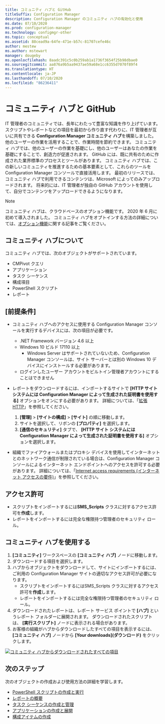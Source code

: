 ```yaml
---
title: コミュニティ ハブと GitHub
titleSuffix: Configuration Manager
description: Configuration Manager のコミュニティ ハブの有効化と使用
ms.date: 07/10/2020
ms.prod: configuration-manager
ms.technology: configmgr-other
ms.topic: conceptual
ms.assetid: 88cead9a-64fe-471e-b57c-81707cefe46c
author: mestew
ms.author: mstewart
manager: dougeby
ms.openlocfilehash: 8aadc391c5c0b259ab1a1736f3654f25b98dbae0
ms.sourcegitcommit: aa876a9b5aa9437ae59a68e1cc6355d7070f89f4
ms.translationtype: HT
ms.contentlocale: ja-JP
ms.lasthandoff: 07/10/2020
ms.locfileid: "86236411"
---
```

# <a name="community-hub-and-github"></a>コミュニティ ハブと GitHub
<!--3555935, 3555936-->

IT 管理者のコミュニティでは、長年にわたって豊富な知識を作り上げています。 スクリプトやレポートなどの項目を最初から作り直す代わりに、IT 管理者が互いに共有できる **Configuration Manager コミュニティ ハブ**を構築しました。 他のユーザーの作業を活用することで、作業時間を節約できます。 コミュニティ ハブでは、他のユーザーの作業を基礎にし、他のユーザーはあなたの作業を基礎にすることで、創造力が促進されます。 GitHub には、既に共有のために作成された業界標準のプロセスとツールがあります。 コミュニティ ハブでは、この新しいコミュニティを推進するための基本要素として、これらのツールを Configuration Manager コンソールで直接活用します。 最初のリリースでは、コミュニティ ハブで利用できるコンテンツは、Microsoft によってのみアップロードされます。 将来的には、IT 管理者が独自の GitHub アカウントを使用して、自分でコンテンツをアップロードできるようになります。

> [!Note]  
> コミュニティ ハブは、クラウドベースのオプション機能です。 2020 年 6 月に初めて導入されました。 コミュニティ ハブをオプトインする方法の詳細については、[オプション機能](install-in-console-updates.md#bkmk_options)に関する記事をご覧ください。

## <a name="about-community-hub"></a>コミュニティ ハブについて

コミュニティ ハブでは、次のオブジェクトがサポートされています。

- CMPivot クエリ
- アプリケーション
- タスク シーケンス
- 構成項目
- PowerShell スクリプト
- レポート

## <a name="prerequisites"></a>[前提条件]

- コミュニティ ハブへのアクセスに使用する Configuration Manager コンソールを実行するデバイスには、次の項目が必要です。
   - .NET Framework バージョン 4.6 以上
   - Windows 10 ビルド 17110 以上
      - Windows Server はサポートされていないため、Configuration Manager コンソールは、サイト サーバーとは別の Windows 10 デバイスにインストールする必要があります。
   - ログインしたユーザー アカウントをビルトイン管理者アカウントにすることはできません

- レポートをダウンロードするには、インポートするサイトで **[HTTP サイト システムには Configuration Manager によって生成された証明書を使用する]** オプションをオンにする必要があります。 詳細については、「[拡張 HTTP](/sccm/core/plan-design/hierarchy/enhanced-http)」を参照してください。
   1. **[管理]**  >  **[サイトの構成]**  >  **[サイト]** の順に移動します。
   1. サイトを選択して、リボンの **[プロパティ]** を選択します。
   1. **[通信のセキュリティ]** タブで、 **[HTTP サイト システムには Configuration Manager によって生成された証明書を使用する]** オプションを選択します。

- 組織でファイアウォールまたはプロキシ デバイスを使用してインターネットとのネットワーク通信が制限されている場合は、Configuration Manager コンソールによるインターネット エンドポイントへのアクセスを許可する必要があります。 詳細については、「[Internet access requirements (インターネット アクセスの要件)](../../plan-design/network/internet-endpoints.md#community-hub)」を参照してください。

## <a name="permissions"></a>アクセス許可

- スクリプトをインポートするには**SMS_Scripts** クラスに対するアクセス許可を**作成**します。
- レポートをインポートするには完全な権限持つ管理者のセキュリティ ロール。


## <a name="use-the-community-hub"></a>コミュニティ ハブを使用する

1. **[コミュニティ]** ワークスペースの **[コミュニティ ハブ]** ノードに移動します。
1. ダウンロードする項目を選択します。
1. ハブからオブジェクトをダウンロードして、サイトにインポートするには、ご利用の Configuration Manager サイトの適切なアクセス許可が必要になります。
    - スクリプトをインポートするにはSMS_Scripts クラスに対するアクセス許可を**作成**します。
    - レポートをインポートするには完全な権限持つ管理者のセキュリティ ロール。
1. ダウンロードされたレポートは、レポート サービス ポイントで **[ハブ]** というレポート フォルダーに展開されます。 ダウンロードされたスクリプトは、 **[実行スクリプト]** ノードに表示される場合があります。
1. お客様の組織がハブからダウンロードしたすべての項目を表示するには、 **[コミュニティ ハブ]** ノードから **[Your downloads]\(ダウンロード\)** をクリックします。

[![コミュニティ ハブからダウンロードされたすべての項目](./media/3555935-community-hub-downloads.png)](./media/3555935-community-hub-downloads.png#lightbox)


## <a name="next-steps"></a>次のステップ

次のオブジェクトの作成および使用方法の詳細を学習します。

- [PowerShell スクリプトの作成と実行](../../../apps/deploy-use/create-deploy-scripts.md)
- [レポートの概要](introduction-to-reporting.md)
- [タスク シーケンスの作成と管理](../../../osd/deploy-use/manage-task-sequences-to-automate-tasks.md)
- [アプリケーションの作成と展開](../../../apps/get-started/create-and-deploy-an-application.md)
- [構成アイテムの作成](../../../compliance/deploy-use/create-configuration-items.md)